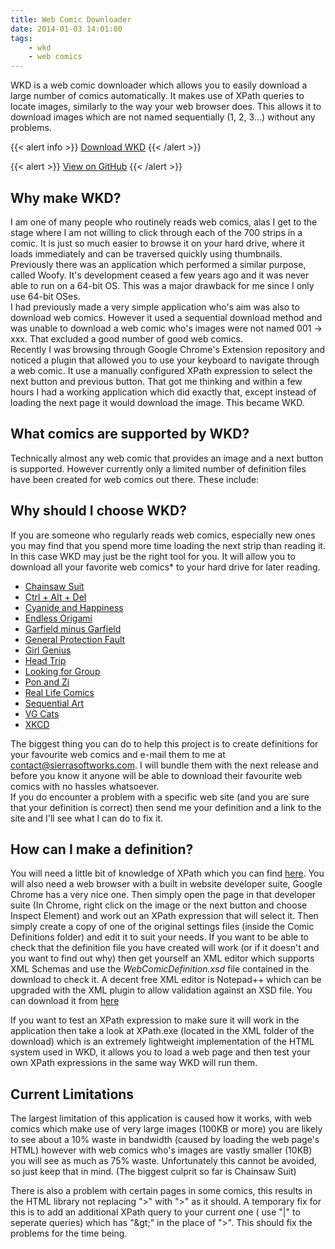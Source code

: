 ```yaml
---
title: Web Comic Downloader
date: 2014-01-03 14:01:00
tags:
    - wkd
    - web comics
---
```


WKD is a web comic downloader which allows you to easily download a large number of comics automatically. It makes use of XPath queries to locate images, similarly to the way your web browser does. This allows it to download images which are not named sequentially (1, 2, 3...) without any problems.
 
{{< alert info >}}
[Download WKD](https://cdn.sierrasoftworks.com/wkd/WKDSetup.exe)
{{< /alert >}}

{{< alert >}}
[View on GitHub](https://github.com/SierraSoftworks/web-comic-downloader)
{{< /alert >}}

<!--more-->

## Why make WKD?
I am one of many people who routinely reads web comics, alas I get to the stage where I am not willing to click through each of the 700 strips in a comic. It is just so much easier to browse it on your hard drive, where it loads immediately and can be traversed quickly using thumbnails.  
Previously there was an application which performed a similar purpose, called Woofy. It's development ceased a few years ago and it was never able to run on a 64-bit OS. This was a major drawback for me since I only use 64-bit OSes.  
I had previously made a very simple application who's aim was also to download web comics. However it used a sequential download method and was unable to download a web comic who's images were not named 001 -> xxx. That excluded a good number of good web comics.  
Recently I was browsing through Google Chrome's Extension repository and noticed a plugin that allowed you to use your keyboard to navigate through a web comic. It use a manually configured XPath expression to select the next button and previous button. That got me thinking and within a few hours I had a working application which did exactly that, except instead of loading the next page it would download the image.
This became WKD.
 
## What comics are supported by WKD?
Technically almost any web comic that provides an image and a next button is supported. However currently only a limited number of definition files have been created for web comics out there. These include:
 
## Why should I choose WKD?
If you are someone who regularly reads web comics, especially new ones you may find that you spend more time loading the next strip than reading it. In this case WKD may just be the right tool for you.
It will allow you to download all your favorite web comics* to your hard drive for later reading.

* [Chainsaw Suit](http://chainsawsuit.com)
* [Ctrl + Alt + Del](http://www.cad-comic.com/cad/)
* [Cyanide and Happiness](http://www.explosm.net/comics)
* [Endless Origami](http://endlessorigami.com/)
* [Garfield minus Garfield](http://garfieldminusgarfield.net/)
* [General Protection Fault](http://www.gpf-comics.com/)
* [Girl Genius](http://www.girlgeniusonline.com/comic.php)
* [Head Trip](http://headtrip.keenspot.com/)
* [Looking for Group](http://www.lfgcomic.com/)
* [Pon and Zi](http://www.ponandzi.com/Pon_and_Zi/The_Pon%26Zi_Collection.html)
* [Real Life Comics](http://www.reallifecomics.com/)
* [Sequential Art](http://www.collectedcurios.com/sequentialart.php)
* [VG Cats](http://www.vgcats.com/comics/)
* [XKCD](http://www.xkcd.com)

The biggest thing you can do to help this project is to create definitions for your favourite web comics and e-mail them to me at [contact@sierrasoftworks.com](mailto:contact@sierrasoftworks.com). I will bundle them with the next release and before you know it anyone will be able to download their favourite web comics with no hassles whatsoever.  
If you do encounter a problem with a specific web site (and you are sure that your definition is correct) then send me your definition and a link to the site and I'll see what I can do to fix it.

## How can I make a definition?
You will need a little bit of knowledge of XPath which you can find [here](http://www.w3schools.com/xpath/default.asp). You will also need a web browser with a built in website developer suite, Google Chrome has a very nice one. Then simply open the page in that developer suite (In Chrome, right click on the image or the next button and choose Inspect Element) and work out an XPath expression that will select it.
Then simply create a copy of one of the original settings files (inside the Comic Definitions folder) and edit it to suit your needs.
If you want to be able to check that the definition file you have created will work (or if it doesn't and you want to find out why) then get yourself an XML editor which supports XML Schemas and use the *WebComicDefinition.xsd* file contained in the download to check it. A decent free XML editor is Notepad++ which can be upgraded with the XML plugin to allow validation against an XSD file. You can download it from [here](http://notepad-plus-plus.org/)
 
If you want to test an XPath expression to make sure it will work in the application then take a look at XPath.exe (located in the XML folder of the download) which is an extremely lightweight implementation of the HTML system used in WKD, it allows you to load a web page and then test your own XPath expressions in the same way WKD will run them.
 
## Current Limitations
The largest limitation of this application is caused how it works, with web comics which make use of very large images (100KB or more) you are likely to see about a 10% waste in bandwidth (caused by loading the web page's HTML) however with web comics who's images are vastly smaller (10KB) you will see  as much as 75% waste. Unfortunately this cannot be avoided, so just keep that in mind. (The biggest culprit so far is Chainsaw Suit)
 
There is also a problem with certain pages in some comics, this results in the HTML library not replacing "&gt;" with ">" as it should. A temporary fix for this is to add an additional XPath query to your current one ( use "|" to seperate queries) which has "&amp;gt;" in the place of "&gt;". This should fix the problems for the time being.